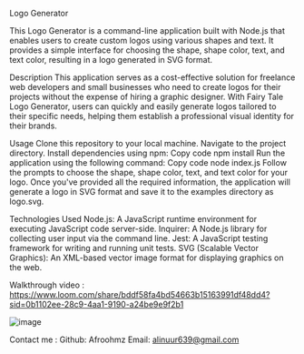 Logo Generator

This Logo Generator is a command-line application built with Node.js that enables users to create custom logos using various shapes and text. It provides a simple interface for choosing the shape, shape color, text, and text color, resulting in a logo generated in SVG format.

Description
This application serves as a cost-effective solution for freelance web developers and small businesses who need to create logos for their projects without the expense of hiring a graphic designer. With Fairy Tale Logo Generator, users can quickly and easily generate logos tailored to their specific needs, helping them establish a professional visual identity for their brands.

Usage
Clone this repository to your local machine.
Navigate to the project directory.
Install dependencies using npm:
Copy code
npm install
Run the application using the following command:
Copy code
node index.js
Follow the prompts to choose the shape, shape color, text, and text color for your logo.
Once you've provided all the required information, the application will generate a logo in SVG format and save it to the examples directory as logo.svg.

Technologies Used
Node.js: A JavaScript runtime environment for executing JavaScript code server-side.
Inquirer: A Node.js library for collecting user input via the command line.
Jest: A JavaScript testing framework for writing and running unit tests.
SVG (Scalable Vector Graphics): An XML-based vector image format for displaying graphics on the web.

Walkthrough video : https://www.loom.com/share/bddf58fa4bd54663b15163991df48dd4?sid=0b1102ee-28c9-4aa1-9190-a24be9e9f2b1

![image](https://github.com/Afroohmz/Fairy-Tale/assets/146634943/38d5ddf3-e0ae-4899-b24a-09a97de60204)

Contact me : 
Github: Afroohmz
Email: alinuur639@gmail.com
